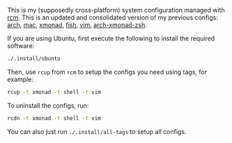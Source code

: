 This is my (supposedly cross-platform) system configuration managed with
[rcm](https://github.com/thoughtbot/rcm). This is an updated and consolidated
version of my previous configs:
[arch](https://github.com/beloglazov/arch-config),
[mac](https://github.com/beloglazov/mac-config),
[xmonad](https://github.com/beloglazov/xmonad-config),
[fish](https://github.com/beloglazov/fish-config),
[vim](https://github.com/beloglazov/vimrc),
[arch-xmonad-zsh](https://github.com/beloglazov/arch-xmonad-zsh).

If you are using Ubuntu, first execute the following to install the required
software:

```Bash
./.install/ubuntu
```

Then, use `rcup` from `rcm` to setup the configs you need using tags, for
example:

```Bash
rcup -t xmonad -t shell -t vim
```

To uninstall the configs, run:

```Bash
rcdn -t xmonad -t shell -t vim
```

You can also just run `./.install/all-tags` to setup all configs.
